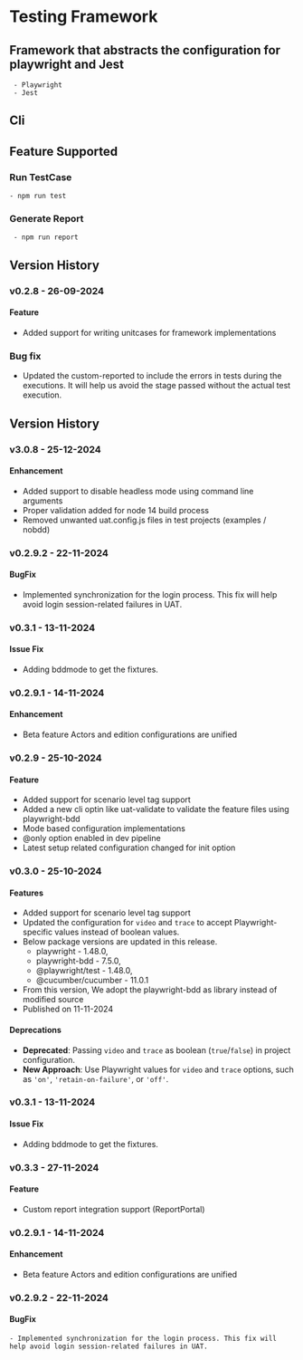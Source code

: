 # Testing Framework

## Framework that abstracts the configuration for playwright and Jest

     - Playwright
     - Jest

## Cli

## Feature Supported
   
  ### Run TestCase

    - npm run test
  ### Generate Report

     - npm run report

## Version History

### v0.2.8 - 26-09-2024

#### Feature
  - Added support for writing unitcases for framework implementations

### Bug fix
  - Updated the custom-reported to include the errors in tests during the executions. It will help us avoid the stage passed without the actual test execution. 


## Version History

### v3.0.8 - 25-12-2024

#### Enhancement
  - Added support to disable headless mode using command line arguments
  - Proper validation added for node 14 build process
  - Removed unwanted uat.config.js files in test projects (examples / nobdd)

### v0.2.9.2 - 22-11-2024   

#### BugFix
  - Implemented synchronization for the login process. This fix will help avoid login session-related failures in UAT.
  
### v0.3.1 - 13-11-2024

#### Issue Fix
- Adding bddmode to get the fixtures.

### v0.2.9.1 - 14-11-2024

#### Enhancement
   - Beta feature Actors and edition configurations are unified 

### v0.2.9 - 25-10-2024

#### Feature
  - Added support for scenario level tag support
  - Added a new cli optin like uat-validate to validate the feature files using playwright-bdd
  - Mode based configuration implementations
  - @only option enabled in dev pipeline
  - Latest setup related configuration changed for init option

### v0.3.0 - 25-10-2024

#### Features
  - Added support for scenario level tag support
  - Updated the configuration for `video` and `trace` to accept Playwright-specific values instead of boolean values.
  - Below package versions are updated in this release. 
    - playwright - 1.48.0, 
    - playwright-bdd - 7.5.0,
    - @playwright/test - 1.48.0,
    - @cucumber/cucumber - 11.0.1
  - From this version, We adopt the playwright-bdd as library instead of modified source
  - Published on 11-11-2024
  
#### Deprecations
  - **Deprecated**: Passing `video` and `trace` as boolean (`true`/`false`) in project configuration.
  - **New Approach**: Use Playwright values for `video` and `trace` options, such as `'on'`, `'retain-on-failure'`, or `'off'`.

### v0.3.1 - 13-11-2024

#### Issue Fix
- Adding bddmode to get the fixtures.

### v0.3.3 - 27-11-2024

#### Feature
- Custom report integration support (ReportPortal)

### v0.2.9.1 - 14-11-2024

#### Enhancement
   - Beta feature Actors and edition configurations are unified 

### v0.2.9.2 - 22-11-2024   

#### BugFix
    - Implemented synchronization for the login process. This fix will help avoid login session-related failures in UAT.
